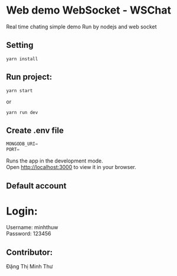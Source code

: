 # Web demo WebSocket - WSChat
Real time chating simple demo
Run by nodejs and web socket

## Setting
```
yarn install
```
## Run project: 
```
yarn start
```
or
```
yarn run dev
```
## Create .env file 
```js
MONGODB_URI=
PORT=
```

Runs the app in the development mode.<br />
Open [http://localhost:3000](http://localhost:3000) to view it in your browser.

## Default account
# Login: 
Username: minhthuw<br/>
Password: 123456

## Contributor: 
Đặng Thị Minh Thư
